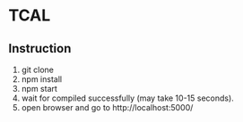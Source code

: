 # TCAL

## Instruction

1. git clone
2. npm install
3. npm start
4. wait for compiled successfully (may take 10-15 seconds).
5. open browser and go to http://localhost:5000/

